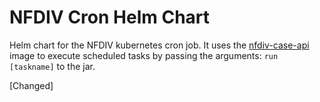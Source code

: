 # NFDIV Cron Helm Chart

Helm chart for the NFDIV kubernetes cron job. It uses the [nfdiv-case-api](https://www.github.com/hmcts/nfdiv-case-api) image to execute scheduled tasks by passing the arguments: `run [taskname]` to the jar.

[Changed]